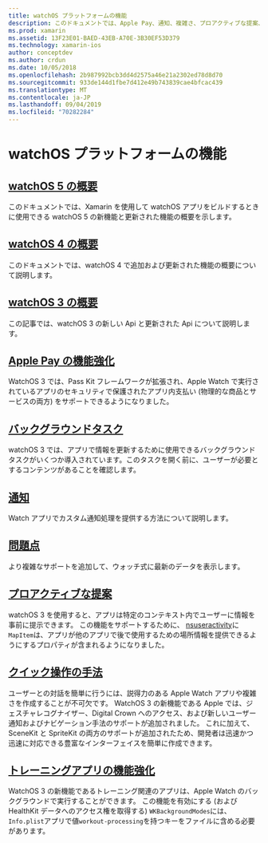 ```yaml
---
title: watchOS プラットフォームの機能
description: このドキュメントでは、Apple Pay、通知、複雑さ、プロアクティブな提案、トレーニングアプリなど、watchOS プラットフォームの機能について説明するさまざまなガイドにリンクしています。
ms.prod: xamarin
ms.assetid: 13F23E01-BAED-43EB-A70E-3B30EF53D379
ms.technology: xamarin-ios
author: conceptdev
ms.author: crdun
ms.date: 10/05/2018
ms.openlocfilehash: 2b987992bcb3dd4d2575a46e21a2302ed78d8d70
ms.sourcegitcommit: 933de144d1fbe7d412e49b743839cae4bfcac439
ms.translationtype: MT
ms.contentlocale: ja-JP
ms.lasthandoff: 09/04/2019
ms.locfileid: "70282284"
---
```

# <a name="watchos-platform-features"></a>watchOS プラットフォームの機能

## <a name="introduction-to-watchos-5introduction-to-watchos5indexmd"></a>[watchOS 5 の概要](introduction-to-watchos5/index.md)

このドキュメントでは、Xamarin を使用して watchOS アプリをビルドするときに使用できる watchOS 5 の新機能と更新された機能の概要を示します。

## <a name="introduction-to-watchos-4introduction-to-watchos4md"></a>[watchOS 4 の概要](introduction-to-watchos4.md)

このドキュメントでは、watchOS 4 で追加および更新された機能の概要について説明します。

## <a name="introduction-to-watchos-3introduction-to-watchos3indexmd"></a>[watchOS 3 の概要](introduction-to-watchos3/index.md)

この記事では、watchOS 3 の新しい Api と更新された Api について説明します。

## <a name="apple-pay-enhancementsioswatchosplatformapple-paymd"></a>[Apple Pay の機能強化](~/ios/watchos/platform/apple-pay.md)

WatchOS 3 では、Pass Kit フレームワークが拡張され、Apple Watch で実行されているアプリのセキュリティで保護されたアプリ内支払い (物理的な商品とサービスの両方) をサポートできるようになりました。

## <a name="background-tasksioswatchosplatformbackground-tasksmd"></a>[バックグラウンドタスク](~/ios/watchos/platform/background-tasks.md)

watchOS 3 では、アプリで情報を更新するために使用できるバックグラウンドタスクがいくつか導入されています。このタスクを開く前に、ユーザーが必要とするコンテンツがあることを確認します。

## <a name="notificationsnotificationsmd"></a>[通知](notifications.md)

Watch アプリでカスタム通知処理を提供する方法について説明します。

## <a name="complicationscomplicationsmd"></a>[問題点](complications.md)

より複雑なサポートを追加して、ウォッチ式に最新のデータを表示します。

## <a name="proactive-suggestionsioswatchosplatformproactive-suggestionsmd"></a>[プロアクティブな提案](~/ios/watchos/platform/proactive-suggestions.md)

watchOS 3 を使用すると、アプリは特定のコンテキスト内でユーザーに情報を事前に提示できます。 この機能をサポートするために、 [nsuseractivity](https://developer.apple.com/reference/foundation/nsuseractivity)に`MapItem`は、アプリが他のアプリで後で使用するための場所情報を提供できるようにするプロパティが含まれるようになりました。

## <a name="quick-interaction-techniquesioswatchosplatformquick-interaction-techniquesmd"></a>[クイック操作の手法](~/ios/watchos/platform/quick-interaction-techniques.md)

ユーザーとの対話を簡単に行うには、説得力のある Apple Watch アプリや複雑さを作成することが不可欠です。 WatchOS 3 の新機能である Apple では、ジェスチャレコグナイザー、Digital Crown へのアクセス、および新しいユーザー通知およびナビゲーション手法のサポートが追加されました。 これに加えて、SceneKit と SpriteKit の両方のサポートが追加されたため、開発者は迅速かつ迅速に対応できる豊富なインターフェイスを簡単に作成できます。

## <a name="workout-app-enhancementsioswatchosplatformworkout-appsmd"></a>[トレーニングアプリの機能強化](~/ios/watchos/platform/workout-apps.md)

WatchOS 3 の新機能であるトレーニング関連のアプリは、Apple Watch のバックグラウンドで実行することができます。 この機能を有効にする (および HealthKit データへのアクセス権を取得する) `WKBackgroundModes`には、 `Info.plist`アプリで値`workout-processing`を持つキーをファイルに含める必要があります。

